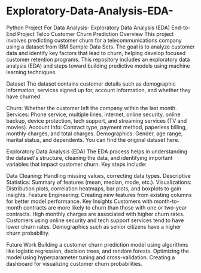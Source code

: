 # Exploratory-Data-Analysis-EDA-
Python Project For Data Analysis- Exploratory Data Analysis (EDA) End-to-End Project
Telco Customer Churn Prediction
Overview
This project involves predicting customer churn for a telecommunications company using a dataset from IBM Sample Data Sets. The goal is to analyze customer data and identify key factors that lead to churn, helping develop focused customer retention programs. This repository includes an exploratory data analysis (EDA) and steps toward building predictive models using machine learning techniques.

Dataset
The dataset contains customer details such as demographic information, services signed up for, account information, and whether they have churned.

Churn: Whether the customer left the company within the last month.
Services: Phone service, multiple lines, internet, online security, online backup, device protection, tech support, and streaming services (TV and movies).
Account Info: Contract type, payment method, paperless billing, monthly charges, and total charges.
Demographics: Gender, age range, marital status, and dependents.
You can find the original dataset here.

Exploratory Data Analysis (EDA)
The EDA process helps in understanding the dataset's structure, cleaning the data, and identifying important variables that impact customer churn. Key steps include:

Data Cleaning: Handling missing values, correcting data types.
Descriptive Statistics: Summary of features (mean, median, mode, etc.).
Visualizations: Distribution plots, correlation heatmaps, bar plots, and boxplots to gain insights.
Feature Engineering: Creating new features from existing columns for better model performance.
Key Insights
Customers with month-to-month contracts are more likely to churn than those with one or two-year contracts.
High monthly charges are associated with higher churn rates.
Customers using online security and tech support services tend to have lower churn rates.
Demographics such as senior citizens have a higher churn probability.

Future Work
Building a customer churn prediction model using algorithms like logistic regression, decision trees, and random forests.
Optimizing the model using hyperparameter tuning and cross-validation.
Creating a dashboard for visualizing customer churn probabilities.
